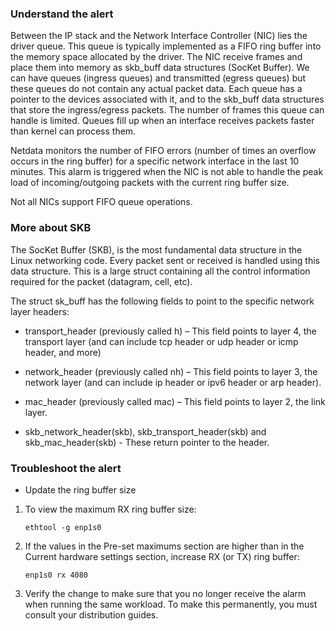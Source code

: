 ### Understand the alert

Between the IP stack and the Network Interface Controller (NIC) lies the driver queue. This queue is typically implemented as a FIFO ring buffer into the memory space allocated by the driver. The NIC receive frames and place them into memory as skb_buff data structures (SocKet Buffer). We can have queues (ingress queues) and transmitted (egress queues) but these queues do not contain any actual packet data. Each queue has a pointer to the devices associated with it, and to the skb_buff data structures that store the ingress/egress packets. The number of frames this queue can handle is limited. Queues fill up when an interface receives packets faster than kernel can process them.

Netdata monitors the number of FIFO errors (number of times an overflow occurs in the ring buffer) for a specific network interface in the last 10 minutes. This alarm is triggered when the NIC is not able to handle the peak load of incoming/outgoing packets with the current ring buffer size.

Not all NICs support FIFO queue operations.

### More about SKB

The SocKet Buffer (SKB), is the most fundamental data structure in the Linux networking code. Every packet sent or received is handled using this data structure. This is a large struct containing all the control information required for the packet (datagram, cell, etc).

The struct sk_buff has the following fields to point to the specific network layer headers:

- transport_header (previously called h) – This field points to layer 4, the transport layer (and can include tcp header or udp header or
  icmp header, and more)

- network_header (previously called nh) – This field points to layer 3, the network layer (and can include ip header or ipv6 header or arp
  header).

- mac_header (previously called mac) –  This field points to layer 2, the link layer.

- skb_network_header(skb), skb_transport_header(skb) and skb_mac_header(skb) - These return pointer to the header.

### Troubleshoot the alert

- Update the ring buffer size

1. To view the maximum RX ring buffer size:

   ```
   ethtool -g enp1s0
   ```

2. If the values in the Pre-set maximums section are higher than in the Current hardware settings section, increase RX (or TX) ring buffer:

   ```
   enp1s0 rx 4080
   ```

3. Verify the change to make sure that you no longer receive the alarm when running the same workload. To make this permanently, you must consult your distribution guides.
   
